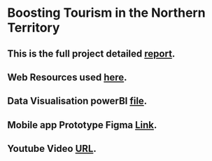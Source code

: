 # Boosting Tourism in the Northern Territory
## This is the full project detailed [report](https://github.com/Perl-Code/Boosting-Tourism-in-the-Northern-Territory/blob/main/NT%20promotion%20detailed%20report.pdf).
## Web Resources used [here](https://github.com/Perl-Code/Boosting-Tourism-in-the-Northern-Territory/blob/main/Web_resources_used.docx).
## Data Visualisation powerBI [file](https://github.com/Perl-Code/Boosting-Tourism-in-the-Northern-Territory/blob/main/Visualisation.pbix).
## Mobile app Prototype Figma [Link](https://www.figma.com/design/3MnwCp91anYa5jMYmiJTcI/GovHack?node-id=4-131&t=RcKxsLbQuuIlut5z-1). 
## Youtube Video [URL](https://youtu.be/-jkyKmB-o9c). 
